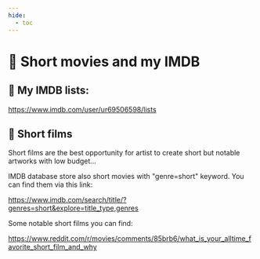 ```yaml
---
hide:
  - toc
---
```


# 🎨 Short movies and my IMDB

## 🎥 My IMDB lists: 

<a target='_blank' rel='noopener noreferrer' href='https://www.imdb.com/user/ur69506598/lists'>https://www.imdb.com/user/ur69506598/lists</a>

## 🎥 Short films
Short films are the best opportunity for artist to create short but notable artworks with low budget...

IMDB database store also short movies with "genre=short" keyword. You can find them via this link:

<a target='_blank' rel='noopener noreferrer' href='https://www.imdb.com/search/title/?genres=short&explore=title_type,genres'>https://www.imdb.com/search/title/?genres=short&explore=title_type,genres</a>

Some notable short films you can find:

<a target='_blank' rel='noopener noreferrer' href='https://www.reddit.com/r/movies/comments/85brb6/what_is_your_alltime_favorite_short_film_and_why'>https://www.reddit.com/r/movies/comments/85brb6/what_is_your_alltime_favorite_short_film_and_why</a>
